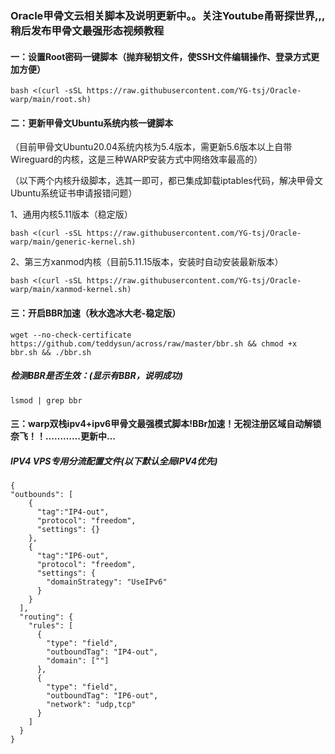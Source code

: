 ### Oracle甲骨文云相关脚本及说明更新中。。关注Youtube甬哥探世界,,,稍后发布甲骨文最强形态视频教程

#### 一：设置Root密码一键脚本（抛弃秘钥文件，使SSH文件编辑操作、登录方式更加方便）
```
bash <(curl -sSL https://raw.githubusercontent.com/YG-tsj/Oracle-warp/main/root.sh)
```
#### 二：更新甲骨文Ubuntu系统内核一键脚本
（目前甲骨文Ubuntu20.04系统内核为5.4版本，需更新5.6版本以上自带Wireguard的内核，这是三种WARP安装方式中网络效率最高的）

（以下两个内核升级脚本，选其一即可，都已集成卸载iptables代码，解决甲骨文Ubuntu系统证书申请报错问题）

1、通用内核5.11版本（稳定版）
```
bash <(curl -sSL https://raw.githubusercontent.com/YG-tsj/Oracle-warp/main/generic-kernel.sh)
```
2、第三方xanmod内核（目前5.11.15版本，安装时自动安装最新版本）
```
bash <(curl -sSL https://raw.githubusercontent.com/YG-tsj/Oracle-warp/main/xanmod-kernel.sh)
```

#### 三：开启BBR加速（秋水逸冰大老-稳定版）
```
wget --no-check-certificate https://github.com/teddysun/across/raw/master/bbr.sh && chmod +x bbr.sh && ./bbr.sh
```
##### 检测BBR是否生效：(显示有BBR，说明成功)
```
lsmod | grep bbr
```

#### 三：warp双栈ipv4+ipv6甲骨文最强模式脚本!BBr加速！无视注册区域自动解锁奈飞！！…………更新中…




##### IPV4 VPS专用分流配置文件(以下默认全局IPV4优先)
```
{ 
"outbounds": [
    {
      "tag":"IP4-out",
      "protocol": "freedom",
      "settings": {}
    },
    {
      "tag":"IP6-out",
      "protocol": "freedom",
      "settings": {
        "domainStrategy": "UseIPv6" 
      }
    }
  ],
  "routing": {
    "rules": [
      {
        "type": "field",
        "outboundTag": "IP4-out",
        "domain": [""] 
      },
      {
        "type": "field",
        "outboundTag": "IP6-out",
        "network": "udp,tcp" 
      }
    ]
  }
}
``` 
